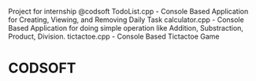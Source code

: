 Project for internship @codsoft
TodoList.cpp - Console Based Application for Creating, Viewing, and Removing Daily Task
calculator.cpp - Console Based Application for doing simple operation like Addition, Substraction, Product, Division.
tictactoe.cpp - Console Based Tictactoe Game
# CODSOFT
